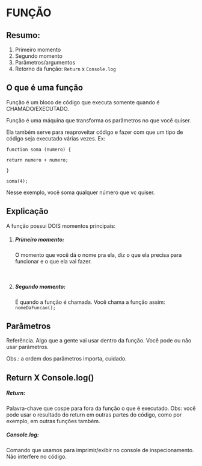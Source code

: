 # FUNÇÃO

## Resumo: 

1. Primeiro momento
2. Segundo momento
3. Parâmetros/argumentos
4. Retorno da função: `Return` x `Console.log`

## O que é uma função

Função é um bloco de código que executa somente quando é CHAMADO/EXECUTADO.

Função é uma máquina que transforma os parâmetros no que você quiser.

Ela também serve para reaproveitar código e fazer com que um tipo de código seja executado várias vezes. Ex:

`function soma (numero) {`

`return numero + numero;`

`}`

`soma(4);`

Nesse exemplo, você soma qualquer número que vc quiser.

## Explicação

A função possui DOIS momentos principais:

1. ##### Primeiro momento: 

   O momento que você dá o nome pra ela, diz o que ela precisa para funcionar e o que ela vai fazer.

   ​

2. ##### Segundo momento:

   É quando a função é chamada. Você chama a função assim: `nomeDaFuncao();` 

## Parâmetros

Referência. Algo que a gente vai usar dentro da função. Você pode ou não usar parâmetros. 

Obs.: a ordem dos parâmetros importa, cuidado. 

## Return X Console.log()

##### Return:

Palavra-chave que cospe para fora da função o que é executado. Obs: você pode usar o resultado do return em outras partes do código, como por exemplo, em outras funções também.

##### Console.log:

Comando que usamos para imprimir/exibir no console de inspecionamento. Não interfere no código.